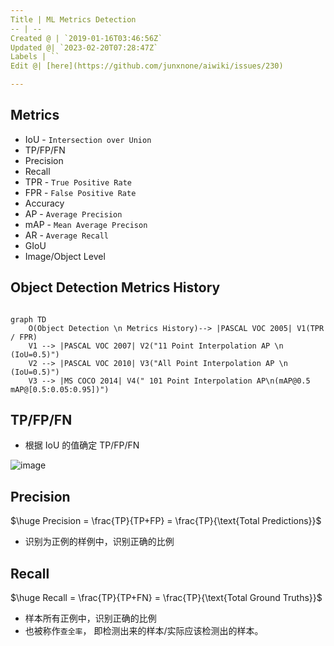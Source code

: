 ```yaml
---
Title | ML Metrics Detection
-- | --
Created @ | `2019-01-16T03:46:56Z`
Updated @| `2023-02-20T07:28:47Z`
Labels | ``
Edit @| [here](https://github.com/junxnone/aiwiki/issues/230)

---
```

## Metrics

- IoU - `Intersection over Union`
- TP/FP/FN
- Precision
- Recall
- TPR - `True Positive Rate`
- FPR - `False Positive Rate`
- Accuracy
- AP - `Average Precision`
- mAP - `Mean Average Precison` 
- AR - `Average Recall`
- GIoU
- Image/Object Level

## Object Detection Metrics History

```mermaid

graph TD
    O(Object Detection \n Metrics History)--> |PASCAL VOC 2005| V1(TPR / FPR)
    V1 --> |PASCAL VOC 2007| V2("11 Point Interpolation AP \n (IoU=0.5)")
    V2 --> |PASCAL VOC 2010| V3("All Point Interpolation AP \n (IoU=0.5)")
    V3 --> |MS COCO 2014| V4(" 101 Point Interpolation AP\n(mAP@0.5 mAP@[0.5:0.05:0.95])")

```

## TP/FP/FN

- 根据 IoU 的值确定 TP/FP/FN

![image](https://user-images.githubusercontent.com/2216970/219997071-4e68af4d-9618-4700-8c51-4bf2fdbb1365.png)

## Precision

$\huge Precision = \frac{TP}{TP+FP} = \frac{TP}{\text{Total Predictions}}$


- 识别为正例的样例中，识别正确的比例


## Recall

$\huge Recall = \frac{TP}{TP+FN} = \frac{TP}{\text{Total Ground Truths}}$

- 样本所有正例中，识别正确的比例
- 也被称作`查全率`， 即检测出来的样本/实际应该检测出的样本。



